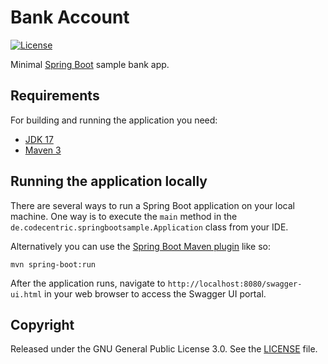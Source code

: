 # Bank Account

[![License](http://img.shields.io/:License-GNU_3.0-blue.svg)](https://github.com/gilton/bankaccount/blob/main/LICENSE)

Minimal [Spring Boot](http://projects.spring.io/spring-boot/) sample bank app.

## Requirements

For building and running the application you need:

- [JDK 17](http://www.oracle.com/technetwork/java/javase/downloads/jdk17-archive-downloads.html)
- [Maven 3](https://maven.apache.org)

## Running the application locally

There are several ways to run a Spring Boot application on your local machine. One way is to execute the `main` method in the `de.codecentric.springbootsample.Application` class from your IDE.

Alternatively you can use the [Spring Boot Maven plugin](https://docs.spring.io/spring-boot/docs/current/reference/html/build-tool-plugins-maven-plugin.html) like so:

```shell
mvn spring-boot:run
```
<!---
If you want to access the app from outside your OpenShift installation, you have to expose the springboot-sample-app service:

```shell
oc expose springboot-sample-app --hostname=www.example.com
```
-->

After the application runs, navigate to `http://localhost:8080/swagger-ui.html` in your web browser to access the Swagger UI portal.

## Copyright

Released under the GNU General Public License 3.0. See the [LICENSE](https://github.com/gilton/bankaccount/blob/main/LICENSE) file.
